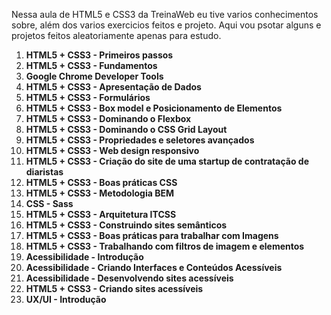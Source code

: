 Nessa aula de HTML5 e CSS3 da TreinaWeb eu tive varios conhecimentos sobre, além dos varios exercicios feitos e projeto. Aqui vou psotar alguns e projetos feitos aleatoriamente apenas para estudo.

1. **HTML5 + CSS3 - Primeiros passos**
2. **HTML5 + CSS3 - Fundamentos**
3. **Google Chrome Developer Tools**
4. **HTML5 + CSS3 - Apresentação de Dados**
5. **HTML5 + CSS3 - Formulários**
6. **HTML5 + CSS3 - Box model e Posicionamento de Elementos**
7. **HTML5 + CSS3 - Dominando o Flexbox**
8. **HTML5 + CSS3 - Dominando o CSS Grid Layout**
9. **HTML5 + CSS3 - Propriedades e seletores avançados**
10. **HTML5 + CSS3 - Web design responsivo**
11. **HTML5 + CSS3 - Criação do site de uma startup de contratação de diaristas**
12. **HTML5 + CSS3 - Boas práticas CSS**
13. **HTML5 + CSS3 - Metodologia BEM**
14. **CSS - Sass**
15. **HTML5 + CSS3 - Arquitetura ITCSS**
16. **HTML5 + CSS3 - Construindo sites semânticos**
17. **HTML5 + CSS3 - Boas práticas para trabalhar com Imagens**
18. **HTML5 + CSS3 - Trabalhando com filtros de imagem e elementos**
19. **Acessibilidade - Introdução**
20. **Acessibilidade - Criando Interfaces e Conteúdos Acessíveis**
21. **Acessibilidade - Desenvolvendo sites acessíveis**
22. **HTML5 + CSS3 - Criando sites acessíveis**
23. **UX/UI - Introdução**
